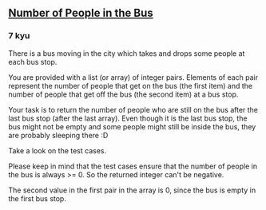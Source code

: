 <h2><a href=https://www.codewars.com/kata/5648b12ce68d9daa6b000099/train/python target="_blank">Number of People in the Bus</a></h2><h3>7 kyu</h3><p>There is a bus moving in the city which takes and drops some people at each bus stop.</p><p>You are provided with a list (or array) of integer pairs. Elements of each pair represent the number of people that get on the bus (the first item) and the number of people that get off the bus (the second item) at a bus stop.</p><p>Your task is to return the number of people who are still on the bus after the last bus stop (after the last array). Even though it is the last bus stop, the bus might not be empty and some people might still be inside the bus, they are probably sleeping there :D </p><p>Take a look on the test cases.</p><p>Please keep in mind that the test cases ensure that the number of people in the bus is always &gt;= 0. So the returned integer can't be negative.</p><p>The second value in the first pair in the array is 0, since the bus is empty in the first bus stop.</p>